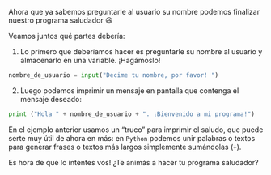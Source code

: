 Ahora que ya sabemos preguntarle al usuario su nombre podemos finalizar nuestro programa saludador :satisfied:

Veamos juntos qué partes debería:

1. Lo primero que deberíamos hacer es preguntarle su nombre al usuario y almacenarlo en una variable. ¡Hagámoslo!

``` python
nombre_de_usuario = input("Decime tu nombre, por favor! ")
```

2. Luego podemos imprimir un mensaje en pantalla que contenga el mensaje deseado:

``` python
print ("Hola " + nombre_de_usuario + ". ¡Bienvenido a mi programa!")
```
En el ejemplo anterior usamos un “truco” para imprimir el saludo, que puede serte muy útil de ahora en más: en `Python` podemos unir palabras o textos para generar frases o textos más largos simplemente sumándolas (`+`).

Es hora de que lo intentes vos!
¿Te animás a hacer tu programa saludador?